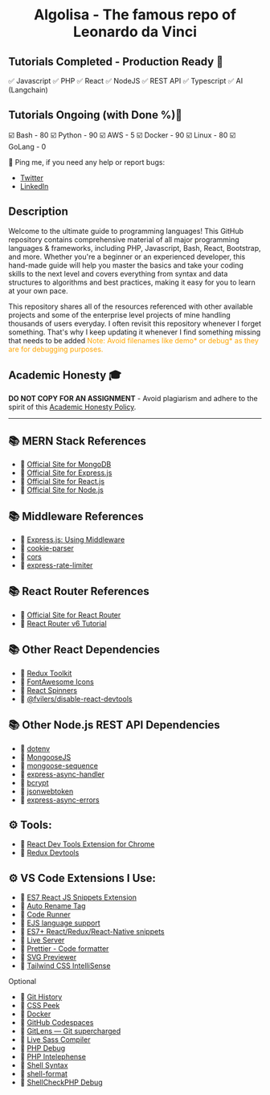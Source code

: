 <h1 align="center">Algolisa - The famous repo of Leonardo da Vinci</h1>

## Tutorials Completed - Production Ready 🥳

✅ Javascript
✅ PHP
✅ React
✅ NodeJS
✅ REST API
✅ Typescript
✅ AI (Langchain)

## Tutorials Ongoing (with Done %)😤

☑️ Bash - 80
☑️ Python - 90
☑️ AWS - 5
☑️ Docker - 90
☑️ Linux - 80
☑️ GoLang - 0

🚀 Ping me, if you need any help or report bugs:

- [Twitter](https://twitter.com/sagar4nfs)
- [LinkedIn](https://www.linkedin.com/in/sagar-verma-57ba6a1b0/)

## Description

Welcome to the ultimate guide to programming languages! This GitHub repository contains comprehensive material of all major programming languages & frameworks, including PHP, Javascript, Bash, React, Bootstrap, and more. Whether you're a beginner or an experienced developer, this hand-made guide will help you master the basics and take your coding skills to the next level and covers everything from syntax and data structures to algorithms and best practices, making it easy for you to learn at your own pace.

This repository shares all of the resources referenced with other available projects and some of the enterprise level projects of mine handling thousands of users everyday. I often revisit this repository whenever I forget something. That's why I keep updating it whenever I find something missing that needs to be added <span style="color:orange;">Note: Avoid filenames like demo* or debug* as they are for debugging purposes.</span>

## Academic Honesty 🎓

**DO NOT COPY FOR AN ASSIGNMENT** - Avoid plagiarism and adhere to the spirit of this [Academic Honesty Policy](https://www.freecodecamp.org/news/academic-honesty-policy/).

---

## 📚 MERN Stack References

- 🔗 [Official Site for MongoDB](https://mongodb.com)
- 🔗 [Official Site for Express.js](https://expressjs.com)
- 🔗 [Official Site for React.js](https://reactjs.org)
- 🔗 [Official Site for Node.js](https://nodejs.org/)

## 📚 Middleware References

- 🔗 [Express.js: Using Middleware](https://expressjs.com/en/guide/using-middleware.html)
- 🔗 [cookie-parser](https://www.npmjs.com/package/cookie-parser)
- 🔗 [cors](https://www.npmjs.com/package/cors)
- 🔗 [express-rate-limiter](https://www.npmjs.com/package/express-rate-limiter)

## 📚 React Router References

- 🔗 [Official Site for React Router](https://reactrouter.com/docs/en/v6)
- 🔗 [React Router v6 Tutorial](https://github.com/gitdagray/react_router_v6)

## 📚 Other React Dependencies

- 🔗 [Redux Toolkit](https://redux-toolkit.js.org/)
- 🔗 [FontAwesome Icons](https://fontawesome.com/docs/web/use-with/react/)
- 🔗 [React Spinners](https://www.npmjs.com/package/react-spinners)
- 🔗 [@fvilers/disable-react-devtools](https://www.npmjs.com/package/@fvilers/disable-react-devtools)

## 📚 Other Node.js REST API Dependencies

- 🔗 [dotenv](https://www.npmjs.com/package/dotenv)
- 🔗 [MongooseJS](https://mongoosejs.com/)
- 🔗 [mongoose-sequence](https://www.npmjs.com/package/mongoose-sequence)
- 🔗 [express-async-handler](https://www.npmjs.com/package/express-async-handler)
- 🔗 [bcrypt](https://www.npmjs.com/package/bcrypt)
- 🔗 [jsonwebtoken](https://www.npmjs.com/package/jsonwebtoken)
- 🔗 [express-async-errors](https://www.npmjs.com/package/express-async-errors)

## ⚙ Tools:

- 🔗 [React Dev Tools Extension for Chrome](https://chrome.google.com/webstore/detail/react-developer-tools/fmkadmapgofadopljbjfkapdkoienihi)
- 🔗 [Redux Devtools](https://github.com/reduxjs/redux-devtools)

## ⚙ VS Code Extensions I Use:

- 🔗 [ES7 React JS Snippets Extension](https://marketplace.visualstudio.com/items?itemName=dsznajder.es7-react-js-snippets)
- 🔗 [Auto Rename Tag](https://marketplace.visualstudio.com/items?itemName=formulahendry.auto-rename-tag)
- 🔗 [Code Runner](https://marketplace.visualstudio.com/items?itemName=formulahendry.code-runner)
- 🔗 [EJS language support](https://marketplace.visualstudio.com/items?itemName=DigitalBrainstem.javascript-ejs-support)
- 🔗 [ES7+ React/Redux/React-Native snippets](https://marketplace.visualstudio.com/items?itemName=dsznajder.es7-react-js-snippets)
- 🔗 [Live Server](https://marketplace.visualstudio.com/items?itemName=ritwickdey.LiveServer)
- 🔗 [Prettier - Code formatter](https://marketplace.visualstudio.com/items?itemName=esbenp.prettier-vscode)
- 🔗 [SVG Previewer](https://marketplace.visualstudio.com/items?itemName=vitaliymaz.vscode-svg-previewer)
- 🔗 [Tailwind CSS IntelliSense](https://marketplace.visualstudio.com/items?itemName=bradlc.vscode-tailwindcss)

Optional

- 🔗 [Git History](https://marketplace.visualstudio.com/items?itemName=donjayamanne.githistory)
- 🔗 [CSS Peek](https://marketplace.visualstudio.com/items?itemName=pranaygp.vscode-css-peek)
- 🔗 [Docker](https://marketplace.visualstudio.com/items?itemName=ms-azuretools.vscode-docker)
- 🔗 [GitHub Codespaces](https://marketplace.visualstudio.com/items?itemName=GitHub.codespaces)
- 🔗 [GitLens — Git supercharged](https://marketplace.visualstudio.com/items?itemName=eamodio.gitlens)
- 🔗 [Live Sass Compiler](https://marketplace.visualstudio.com/items?itemName=glenn2223.live-sass)
- 🔗 [PHP Debug](https://marketplace.visualstudio.com/items?itemName=xdebug.php-debug)
- 🔗 [PHP Intelephense](https://marketplace.visualstudio.com/items?itemName=bmewburn.vscode-intelephense-client)
- 🔗 [Shell Syntax](https://marketplace.visualstudio.com/items?itemName=bmalehorn.shell-syntax)
- 🔗 [shell-format](https://marketplace.visualstudio.com/items?itemName=foxundermoon.shell-format)
- 🔗 [ShellCheckPHP Debug](https://marketplace.visualstudio.com/items?itemName=timonwong.shellcheck)
